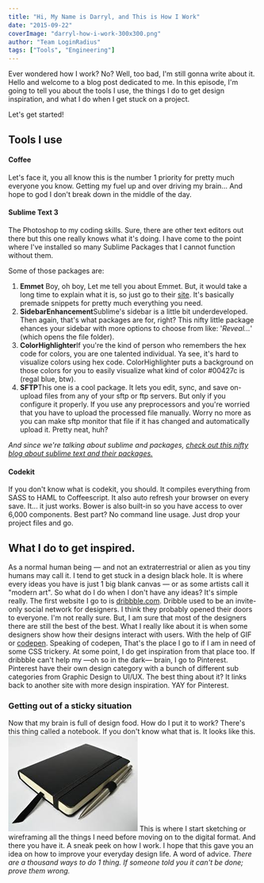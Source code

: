 ```yaml
---
title: "Hi, My Name is Darryl, and This is How I Work"
date: "2015-09-22"
coverImage: "darryl-how-i-work-300x300.png"
author: "Team LoginRadius"
tags: ["Tools", "Engineering"]
---
```


Ever wondered how I work? No? Well, too bad, I'm still gonna write about it. Hello and welcome to a blog post dedicated to me. In this episode, I'm going to tell you about the tools I use, the things I do to get design inspiration, and what I do when I get stuck on a project.

Let's get started!

## Tools I use

#### Coffee

Let's face it, you all know this is the number 1 priority for pretty much everyone you know. Getting my fuel up and over driving my brain... And hope to god I don't break down in the middle of the day.

#### Sublime Text 3

The Photoshop to my coding skills. Sure, there are other text editors out there but this one really knows what it's doing. I have come to the point where I've installed so many Sublime Packages that I cannot function without them.

Some of those packages are:

1. **Emmet** Boy, oh boy, Let me tell you about Emmet. But, it would take a long time to explain what it is, so just go to their [site](http://emmet.io/). It's basically premade snippets for pretty much everything you need.
2. **SidebarEnhancement**Sublime's sidebar is a little bit underdeveloped. Then again, that's what packages are for, right? This nifty little package ehances your sidebar with more options to choose from like: '_Reveal..._' (which opens the file folder).
3. **ColorHighlighter**If you're the kind of person who remembers the hex code for colors, you are one talented individual. Ya see, it's hard to visualize colors using hex code. ColorHighlighter puts a background on those colors for you to easily visualize what kind of color #00427c is (regal blue, btw).
4. **SFTP**This one is a cool package. It lets you edit, sync, and save on-upload files from any of your sftp or ftp servers. But only if you configure it properly. If you use any preprocessors and you're worried that you have to upload the processed file manually. Worry no more as you can make sftp monitor that file if it has changed and automatically upload it. Pretty neat, huh?

_And since we're talking about sublime and packages, [check out this nifty blog about sublime text and their packages.](/beginners-guide-for-sublime-text/)_

#### Codekit

If you don't know what is codekit, you should. It compiles everything from SASS to HAML to Coffeescript. It also auto refresh your browser on every save. It... it just works. Bower is also built-in so you have access to over 6,000 components. Best part? No command line usage. Just drop your project files and go.

## What I do to get inspired.

As a normal human being — and not an extraterrestrial or alien as you tiny humans may call it. I tend to get stuck in a design black hole. It is where every ideas you have is just 1 big blank canvas — or as some artists call it "modern art". So what do I do when I don't have any ideas? It's simple really. The first website I go to is [dribbble.com](http://dribbble.com). Dribble used to be an invite-only social network for designers. I think they probably opened their doors to everyone. I'm not really sure. But, I am sure that most of the designers there are still the best of the best. What I really like about it is when some designers show how their designs interact with users. With the help of GIF or [codepen](https://codepen.io/). Speaking of codepen, That's the place I go to if I am in need of some CSS trickery. At some point, I do get inspiration from that place too. If dribbble can't help my —oh so in the dark— brain, I go to Pinterest. Pinterest have their own design category with a bunch of different sub categories from Graphic Design to UI/UX. The best thing about it? It links back to another site with more design inspiration. YAY for Pinterest.

### Getting out of a sticky situation

Now that my brain is full of design food. How do I put it to work? There's this thing called a notebook. If you don't know what that is. It looks like this. ![notebook](./notebook.jpg) This is where I start sketching or wireframing all the things I need before moving on to the digital format. And there you have it. A sneak peek on how I work. I hope that this gave you an idea on how to improve your everyday design life. A word of advice. _There are a thousand ways to do 1 thing. If someone told you it can't be done; prove them wrong._
